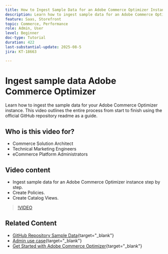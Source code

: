 ```yaml
---
title: How to Ingest Sample Data for an Adobe Commerce Optimizer Instance
description: Learn how to ingest sample data for an Adobe Commerce Optimizer instance.
feature: Saas, Storefront
topic: Commerce, Performance
role: Admin, User
level: Beginner
doc-type: Tutorial
duration: 422
last-substantial-update: 2025-08-5
jira: KT-18663

---
```

# Ingest sample data Adobe Commerce Optimizer

Learn how to ingest the sample data for your Adobe Commerce Optimizer instance. This video outlines the entire process from start to finish using the official GitHub repository readme as a guide.  

## Who is this video for?

* Commerce Solution Architect
* Technical Marketing Engineers
* eCommerce Platform Administrators

## Video content

* Ingest sample data for an Adobe Commerce Optimizer instance step by step.
* Create Policies.
* Create Catalog Views.

>[!VIDEO](https://video.tv.adobe.com/v/3470472?learn=on&enablevpops)

## Related Content

* [GitHub Repository Sample Data](https://github.com/adobe-commerce/aco-sample-catalog-data-ingestion){target="_blank"}
* [Admin use case](https://experienceleague.adobe.com/en/docs/commerce/optimizer/use-case/admin-use-case){target="_blank"}
* [Get Started with Adobe Commerce Optimizer](https://experienceleague.adobe.com/en/docs/commerce/optimizer/get-started){target="_blank"}
